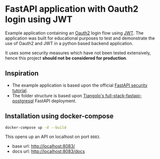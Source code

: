 # FastAPI application with Oauth2 login using JWT

Example application containing an [Oauth2](https://oauth.net/2/) login flow using [JWT](https://jwt.io). 
The application was built for educational purposes to test and demonstrate the use of Oauth2 and JWT in a python based backend application. 

It uses some security measures which have not been tested extensively, hence this project **should not be considered for production**.

## Inspiration
- The example application is based upon the official [FastAPI security tutorial](https://fastapi.tiangolo.com/tutorial/security/). 
- The folder structure is based upon [Tiangolo's full-stack-fastapi-postgresql](https://github.com/tiangolo/full-stack-fastapi-postgresql) FastAPI deployment. 

## Installation using docker-compose
```zsh
docker-compose up -d --build
```
This opens up an API on localhost on port `8083`. 
- base url: [http://localhost:8083/](http://localhost:8083/)
- docs url: [http://localhost:8083/docs](http://localhost:8083/docs)